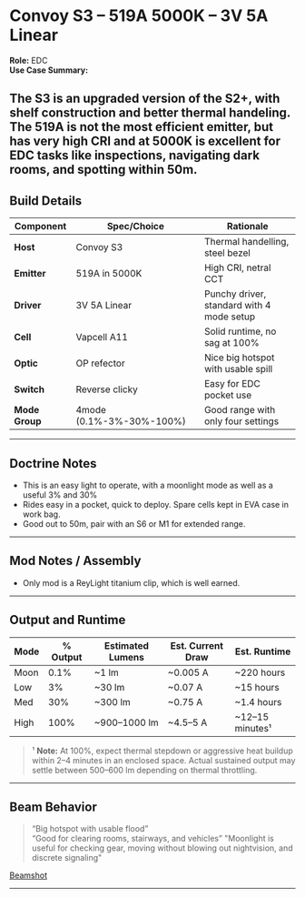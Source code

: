 #  Convoy S3 – 519A 5000K – 3V 5A Linear  

**Role:** EDC  
**Use Case Summary:**  

The S3 is an upgraded version of the S2+, with shelf construction and better thermal handeling.  The 519A is not the most efficient emitter, but has very high CRI and at 5000K is excellent for EDC tasks like inspections, navigating dark rooms, and spotting within 50m.   
---

##  Build Details

| Component     | Spec/Choice                   | Rationale                                   |
|---------------|-------------------------------|---------------------------------------------|
| **Host**      | Convoy S3                     | Thermal handelling, steel bezel             |
| **Emitter**   | 519A in 5000K                 | High CRI, netral CCT                        |
| **Driver**    | 3V 5A Linear                  | Punchy driver, standard with 4 mode setup   |
| **Cell**      | Vapcell A11                   | Solid runtime, no sag at 100%               |
| **Optic**     | OP refector                   | Nice big hotspot with usable spill          |
| **Switch**    | Reverse clicky                | Easy for EDC pocket use                     |
| **Mode Group**| 4mode (0.1%-3%-30%-100%)      | Good range with only four settings          |

---

##  Doctrine Notes

- This is an easy light to operate, with a moonlight mode as well as a useful 3% and 30%
- Rides easy in a pocket, quick to deploy.  Spare cells kept in EVA case in work bag.
- Good out to 50m, pair with an S6 or M1 for extended range.

---

##  Mod Notes / Assembly

- Only mod is a ReyLight titanium clip, which is well earned.

---

##  Output and Runtime  

| Mode  | % Output | Estimated Lumens | Est. Current Draw | Est. Runtime     |
|-------|----------|------------------|-------------------|------------------|
| Moon  | 0.1%     | ~1 lm            | ~0.005 A          | ~220 hours       |
| Low   | 3%       | ~30 lm           | ~0.07 A           | ~15 hours        |
| Med   | 30%      | ~300 lm          | ~0.75 A           | ~1.4 hours       |
| High  | 100%     | ~900–1000 lm     | ~4.5–5 A          | ~12–15 minutes¹  |

> ¹ **Note:** At 100%, expect thermal stepdown or aggressive heat buildup within 2–4 minutes in an enclosed space. Actual sustained output may settle between 500–600 lm depending on thermal throttling.

---

##  Beam Behavior

> “Big hotspot with usable flood”  
> “Good for clearing rooms, stairways, and vehicles”
> "Moonlight is useful for checking gear, moving without blowing out nightvision, and discrete signaling"

[Beamshot](https://github.com/TheSmashy/ConvoyLights/blob/main/beamshots/S3-519A-5000K-Garage-5m-05-24-2025.jpg)

---
